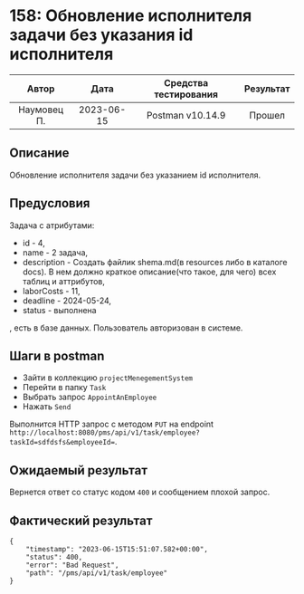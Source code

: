 # 158: Обновление исполнителя задачи без указания id исполнителя

|    Автор    |    Дата    | Средства тестирования | Результат |
|:-----------:|:----------:|:---------------------:|:---------:|
| Наумовец П. | 2023-06-15 |   Postman v10.14.9    |  Прошел   |

## Описание

Обновление исполнителя задачи без указанием id исполнителя.

## Предусловия

Задача с атрибутами:

* id - 4,
* name - 2 задача,
* description - Создать файлик shema.md(в resources либо в каталоге docs). В нем должно краткое описание(что такое, для чего) всех таблиц и аттрибутов,
* laborCosts - 11,
* deadline - 2024-05-24,
* status - выполнена

, есть в базе данных. Пользователь авторизован в системе.

## Шаги в postman

* Зайти в коллекцию `projectMenegementSystem`
* Перейти в папку `Task`
* Выбрать запрос `AppointAnEmployee`
* Нажать `Send`

Выполнится HTTP запрос с методом `PUT` на endpoint `http://localhost:8080/pms/api/v1/task/employee?taskId=sdfdsfs&employeeId=`.

## Ожидаемый результат

Вернется ответ со статус кодом `400` и сообщением плохой запрос.

## Фактический результат

```
{
    "timestamp": "2023-06-15T15:51:07.582+00:00",
    "status": 400,
    "error": "Bad Request",
    "path": "/pms/api/v1/task/employee"
}
```